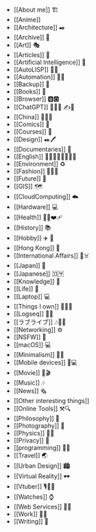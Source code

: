- [[About me]] 🏗️
- [[Anime]]
- [[Architecture]] ✒️
- [[Archive]] 💽
- [[Art]] 🎭
- [[Articles]] 📜
- [[Artificial Intelligence]] 🤖
- [[AutoLISP]] 🧑‍💻
- [[Automation]] 🧑‍💻
- [[Backup]] 💾
- [[Books]] 📖
- [[Browser]] 🅱️🅾️
- [[ChatGPT]] 🤖🤖🤖 ✍️📝
- [[China]] 🏮😡🥵
- [[Comics]] 📖
- [[Courses]] 🏫
- [[Design]] ✒️🖊️
- [[Documentaries]] 🎥
- [[English]] 👨‍🦰👨‍🦱👨‍🦳🙆‍♂️
- [[Environment]] ♻️
- [[Fashion]] 👔🥻👖
- [[Future]] 💫
- [[GIS]] 🗺️
- [[CloudComputing]] ☁️
- [[Hardware]] 💻
- [[Health]] 🧑‍⚕️❤️‍🩹
- [[History]] 📚
- [[Hobby]] ✈️ 🤖
- [[Hong Kong]] 🧧
- [[International Affairs]] 🤒☠️
- [[Japan]] 🗾
- [[Japanese]] 🈁🈂️
- [[Knowledge]] 🏫
- [[Life]] 👲
- [[Laptop]] 💻
- [[Things I own]] 🤚🫲🫳
- [[Logseq]] 📔📝
- [[ラブライブ]] 🎶👧👧
- [[Networking]] ⚙️
- [[NSFW]] 🔞
- [[macOS]] 💻
- [[Minimalism]] 💆‍♀️
- [[Mobile devices]] 📲💻
- [[Movie]] 🍿🎬
- [[Music]] 🎶
- [[News]] 🗞️
- [[Other interesting things]]
- [[Online Tools]] ⚒️🔍
- [[Philosophy]] 🤔
- [[Photography]] 📸
- [[Physics]] 🧑‍🔬
- [[Privacy]] 🔑
- [[programming]] 🧑‍💻
- [[Travel]] 🌏
- [[Urban Design]] 🏙️
- [[Virtual Reality]] 🕶️
- [[Vtuber]] 🎙️👧🌠
- [[Watches]] ⌚
- [[Web Services]] 🧑‍💻
- [[Work]] 👨‍💼
- [[Writing]] 📝